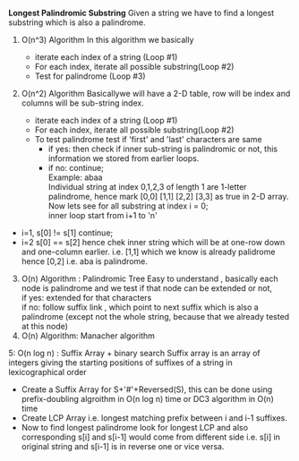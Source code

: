 **Longest Palindromic Substring**
Given a string we have to find a longest substring which is also a palindrome.

1. O(n^3) Algorithm
In this algorithm we basically 
    - iterate each index of a string (Loop #1)
    - For each index, iterate all possible substring(Loop #2)
    - Test for palindrome (Loop #3)

2. O(n^2) Algorithm
Basicallywe will have a 2-D table, row will be index and columns will be sub-string index.  
    - iterate each index of a string (Loop #1)  
    - For each index, iterate all possible substring(Loop #2)  
     - To test palindrome test if 'first' and 'last' characters are same  
         - if yes: then check if inner sub-string is palindromic or not, this information we stored from earlier loops.  
         - if no: continue;  
Example: abaa  
Individual string at index 0,1,2,3 of length 1 are 1-letter palindrome, hence mark [0,0] [1,1] [2,2] [3,3] as true in 2-D array.  
Now lets see for all substring at index i = 0;  
inner loop start from i+1 to 'n'  
  - i=1, s[0] != s[1] continue;  
  - i=2 s[0] == s[2] hence chek inner string which will be at one-row down and one-column earlier. i.e. [1,1] which we know is already palidrome
  hence [0,2]  i.e. aba is palindrome.
  
3. O(n) Algorithm : Palindromic Tree
     Easy to understand , basically each node is palindrome and we test if that node can be extended or not,  
     if yes: extended for that characters  
     if no: follow suffix link , which point to next suffix which is also a palindrome (except not the whole string, because that we already tested at this node)
4. O(n) Algorithm: Manacher algorithm
 
5: O(n log n) : Suffix Array + binary search
 Suffix array is an array of integers giving the starting positions of suffixes of a string in lexicographical order  
- Create a Suffix Array for S+'#'+Reversed(S), this can be done using prefix-doubling algroithm in O(n log n) time or DC3 algorithm in O(n) time  
- Create LCP Array i.e. longest matching prefix between i and i-1 suffixes.
- Now to find longest palindrome look for longest LCP and also corresponding s[i] and s[i-1] would come from different side i.e. s[i] in original string and 
  s[i-1] is in reverse one or vice versa.  
    
